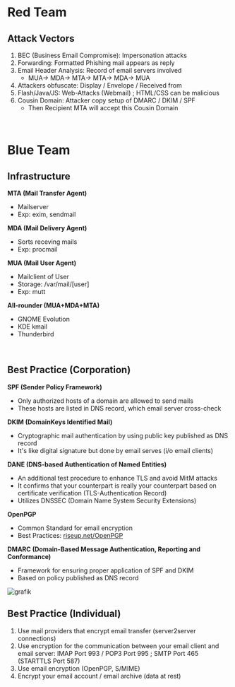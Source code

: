 # Red Team

## Attack Vectors

1. BEC (Business Email Compromise): Impersonation attacks
2. Forwarding: Formatted Phishing mail appears as reply
3. Email Header Analysis: Record of email servers involved
   - MUA-> MDA-> MTA-> MTA-> MDA-> MUA
4. Attackers obfuscate: Display / Envelope / Received from
5. Flash/Java/JS: Web-Attacks (Webmail) ; HTML/CSS can be malicious
6. Cousin Domain: Attacker copy setup of DMARC / DKIM / SPF
    - Then Recipient MTA will accept this Cousin Domain
   
<br />

# Blue Team

## Infrastructure

**MTA (Mail Transfer Agent)**
- Mailserver
- Exp: exim, sendmail

**MDA (Mail Delivery Agent)**
- Sorts receving mails
- Exp: procmail

**MUA (Mail User Agent)**
- Mailclient of User
- Storage: /var/mail/[user]
- Exp: mutt

**All-rounder (MUA+MDA+MTA)**
- GNOME Evolution
- KDE kmail
- Thunderbird

<br />

## Best Practice (Corporation)

**SPF (Sender Policy Framework)**
- Only authorized hosts of a domain are allowed to send mails
- These hosts are listed in DNS record, which email server cross-check

**DKIM (DomainKeys Identified Mail)**
- Cryptographic mail authentication by using public key published as DNS record
- It's like digital signature but done by email serves (i/o email clients)

**DANE (DNS-based Authentication of Named Entities)**
- An additional test procedure to enhance TLS and avoid MitM attacks
- It confirms that your counterpart is really your counterpart based on certificate verification (TLS-Authentication Record)
- Utilizes  DNSSEC (Domain Name System Security Extensions)

**OpenPGP**
- Common Standard for email encryption
- Best Practices: [riseup.net/OpenPGP](https://riseup.net/en/security/message-security/openpgp/best-practices#use-the-sks-keyserver-pool-instead-of-one-specific-server-with-secure-connections)


**DMARC (Domain-Based Message Authentication, Reporting and Conformance)**
- Framework for ensuring proper application of SPF and DKIM
- Based on policy published as DNS record

![grafik](https://user-images.githubusercontent.com/84674087/131900599-a4ae7b95-3566-4c25-a7c3-8a3acfe15617.png)

## Best Practice (Individual)

1. Use mail providers that encrypt email transfer (server2server connections)
2. Use encryption for the communication between your email client and email server: IMAP Port 993 / POP3 Port 995 ; SMTP Port 465 (STARTTLS Port 587)
3. Use email encryption (OpenPGP, S/MIME)
4. Encrypt your email account / email archive (data at rest)
